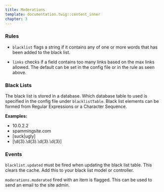 ```yaml
---
title: Moderations
template: documentation.twig::content_inner
chapter: 3
---
```

### Rules

- `blacklist` flags a string if it contains any of one or more words that has been added to the black list.

- `links` checks if a field contains too many links based on the max links allowed. The default can be set in the config file or in the rule as seen above.

### Black Lists

The black list is stored in a database. Which database table to used is specified in the config file under `blacklistTable`. Black list elements can be formed from Regular Expressions or a Character Sequence.

**Examples:**

- 10.0.2.2
- spammingsite.com
- [suck|ugly]
- [\d{3}\.\d{3}\.\d{3}\.\d{3}]


### Events

`blacklist.updated` must be fired when updating the black list table. This clears the cache. Add this to your black list model or controller.

`moderations.moderated` fired with an item is flagged. This can be used to send an email to the site admin.